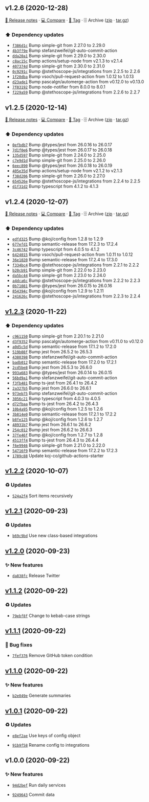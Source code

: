 ## v1.2.6 (2020-12-28)

[📝 Release notes](https://github.com/stethoscope-js/action/releases/tag/v1.2.6) · [💻 Compare](https://github.com/stethoscope-js/action/compare/v1.2.5...v1.2.6) · [🔖 Tag](https://github.com/stethoscope-js/action/tree/v1.2.6) · 🗄️ Archive ([zip](https://github.com/stethoscope-js/action/archive/v1.2.6.zip) · [tar.gz](https://github.com/stethoscope-js/action/archive/v1.2.6.tar.gz))

### ⬆️ Dependency updates

- [`f386d1c`](https://github.com/stethoscope-js/action/commit/f386d1c)  Bump simple-git from 2.27.0 to 2.29.0
- [`4b3ff9e`](https://github.com/stethoscope-js/action/commit/4b3ff9e)  Bump stefanzweifel/git-auto-commit-action
- [`dda20a1`](https://github.com/stethoscope-js/action/commit/dda20a1)  Bump simple-git from 2.29.0 to 2.30.0
- [`c8ac15c`](https://github.com/stethoscope-js/action/commit/c8ac15c)  Bump actions/setup-node from v2.1.3 to v2.1.4
- [`407374d`](https://github.com/stethoscope-js/action/commit/407374d)  Bump simple-git from 2.30.0 to 2.31.0
- [`0c9291c`](https://github.com/stethoscope-js/action/commit/0c9291c)  Bump @stethoscope-js/integrations from 2.2.5 to 2.2.6
- [`1f20dba`](https://github.com/stethoscope-js/action/commit/1f20dba)  Bump vsoch/pull-request-action from 1.0.12 to 1.0.13
- [`d23ade1`](https://github.com/stethoscope-js/action/commit/d23ade1)  Bump pascalgn/automerge-action from v0.12.0 to v0.13.0
- [`7f03192`](https://github.com/stethoscope-js/action/commit/7f03192)  Bump node-notifier from 8.0.0 to 8.0.1
- [`f229a59`](https://github.com/stethoscope-js/action/commit/f229a59)  Bump @stethoscope-js/integrations from 2.2.6 to 2.2.7

## v1.2.5 (2020-12-14)

[📝 Release notes](https://github.com/stethoscope-js/action/releases/tag/v1.2.5) · [💻 Compare](https://github.com/stethoscope-js/action/compare/v1.2.4...v1.2.5) · [🔖 Tag](https://github.com/stethoscope-js/action/tree/v1.2.5) · 🗄️ Archive ([zip](https://github.com/stethoscope-js/action/archive/v1.2.5.zip) · [tar.gz](https://github.com/stethoscope-js/action/archive/v1.2.5.tar.gz))

### ⬆️ Dependency updates

- [`0efbdb7`](https://github.com/stethoscope-js/action/commit/0efbdb7)  Bump @types/jest from 26.0.16 to 26.0.17
- [`7d1f0e6`](https://github.com/stethoscope-js/action/commit/7d1f0e6)  Bump @types/jest from 26.0.17 to 26.0.18
- [`135d597`](https://github.com/stethoscope-js/action/commit/135d597)  Bump simple-git from 2.24.0 to 2.25.0
- [`c7e9d1d`](https://github.com/stethoscope-js/action/commit/c7e9d1d)  Bump simple-git from 2.25.0 to 2.26.0
- [`6eec890`](https://github.com/stethoscope-js/action/commit/6eec890)  Bump @types/jest from 26.0.18 to 26.0.19
- [`405e35d`](https://github.com/stethoscope-js/action/commit/405e35d)  Bump actions/setup-node from v2.1.2 to v2.1.3
- [`f38d206`](https://github.com/stethoscope-js/action/commit/f38d206)  Bump simple-git from 2.26.0 to 2.27.0
- [`654526e`](https://github.com/stethoscope-js/action/commit/654526e)  Bump @stethoscope-js/integrations from 2.2.4 to 2.2.5
- [`d1f31d2`](https://github.com/stethoscope-js/action/commit/d1f31d2)  Bump typescript from 4.1.2 to 4.1.3

## v1.2.4 (2020-12-07)

[📝 Release notes](https://github.com/stethoscope-js/action/releases/tag/v1.2.4) · [💻 Compare](https://github.com/stethoscope-js/action/compare/v1.2.3...v1.2.4) · [🔖 Tag](https://github.com/stethoscope-js/action/tree/v1.2.4) · 🗄️ Archive ([zip](https://github.com/stethoscope-js/action/archive/v1.2.4.zip) · [tar.gz](https://github.com/stethoscope-js/action/archive/v1.2.4.tar.gz))

### ⬆️ Dependency updates

- [`edfd325`](https://github.com/stethoscope-js/action/commit/edfd325)  Bump @koj/config from 1.2.8 to 1.2.9
- [`677efd1`](https://github.com/stethoscope-js/action/commit/677efd1)  Bump semantic-release from 17.2.3 to 17.2.4
- [`3c46742`](https://github.com/stethoscope-js/action/commit/3c46742)  Bump typescript from 4.0.5 to 4.1.2
- [`6424015`](https://github.com/stethoscope-js/action/commit/6424015)  Bump vsoch/pull-request-action from 1.0.11 to 1.0.12
- [`36e1020`](https://github.com/stethoscope-js/action/commit/36e1020)  Bump semantic-release from 17.2.4 to 17.3.0
- [`f334bc4`](https://github.com/stethoscope-js/action/commit/f334bc4)  Bump @stethoscope-js/integrations from 2.2.1 to 2.2.2
- [`b20cb91`](https://github.com/stethoscope-js/action/commit/b20cb91)  Bump simple-git from 2.22.0 to 2.23.0
- [`da5bc44`](https://github.com/stethoscope-js/action/commit/da5bc44)  Bump simple-git from 2.23.0 to 2.24.0
- [`a4dca6c`](https://github.com/stethoscope-js/action/commit/a4dca6c)  Bump @stethoscope-js/integrations from 2.2.2 to 2.2.3
- [`0b71081`](https://github.com/stethoscope-js/action/commit/0b71081)  Bump @types/jest from 26.0.15 to 26.0.16
- [`854394c`](https://github.com/stethoscope-js/action/commit/854394c)  Bump @koj/config from 1.2.9 to 1.2.11
- [`241626c`](https://github.com/stethoscope-js/action/commit/241626c)  Bump @stethoscope-js/integrations from 2.2.3 to 2.2.4

## [v1.2.3](https://github.com/stethoscope-js/action/compare/v1.2.2...v1.2.3) (2020-11-22)

### ⬆️ Dependency updates

- [`c961150`](https://github.com/stethoscope-js/action/commit/c961150)  Bump simple-git from 2.20.1 to 2.21.0
- [`d3f9352`](https://github.com/stethoscope-js/action/commit/d3f9352)  Bump pascalgn/automerge-action from v0.11.0 to v0.12.0
- [`a0d5c5d`](https://github.com/stethoscope-js/action/commit/a0d5c5d)  Bump semantic-release from 17.1.2 to 17.2.0
- [`519b08f`](https://github.com/stethoscope-js/action/commit/519b08f)  Bump jest from 26.5.2 to 26.5.3
- [`4380398`](https://github.com/stethoscope-js/action/commit/4380398)  Bump stefanzweifel/git-auto-commit-action
- [`badb012`](https://github.com/stethoscope-js/action/commit/badb012)  Bump semantic-release from 17.2.0 to 17.2.1
- [`2cd5be8`](https://github.com/stethoscope-js/action/commit/2cd5be8)  Bump jest from 26.5.3 to 26.6.0
- [`993a683`](https://github.com/stethoscope-js/action/commit/993a683)  Bump @types/jest from 26.0.14 to 26.0.15
- [`56bd9a1`](https://github.com/stethoscope-js/action/commit/56bd9a1)  Bump stefanzweifel/git-auto-commit-action
- [`f3fb481`](https://github.com/stethoscope-js/action/commit/f3fb481)  Bump ts-jest from 26.4.1 to 26.4.2
- [`2a327b5`](https://github.com/stethoscope-js/action/commit/2a327b5)  Bump jest from 26.6.0 to 26.6.1
- [`973eb75`](https://github.com/stethoscope-js/action/commit/973eb75)  Bump stefanzweifel/git-auto-commit-action
- [`3056c21`](https://github.com/stethoscope-js/action/commit/3056c21)  Bump typescript from 4.0.3 to 4.0.5
- [`d72fbaa`](https://github.com/stethoscope-js/action/commit/d72fbaa)  Bump ts-jest from 26.4.2 to 26.4.3
- [`10b4a95`](https://github.com/stethoscope-js/action/commit/10b4a95)  Bump @koj/config from 1.2.5 to 1.2.6
- [`3b814e0`](https://github.com/stethoscope-js/action/commit/3b814e0)  Bump semantic-release from 17.2.1 to 17.2.2
- [`b8fe125`](https://github.com/stethoscope-js/action/commit/b8fe125)  Bump @koj/config from 1.2.6 to 1.2.7
- [`48931b7`](https://github.com/stethoscope-js/action/commit/48931b7)  Bump jest from 26.6.1 to 26.6.2
- [`254c012`](https://github.com/stethoscope-js/action/commit/254c012)  Bump jest from 26.6.2 to 26.6.3
- [`37fe46f`](https://github.com/stethoscope-js/action/commit/37fe46f)  Bump @koj/config from 1.2.7 to 1.2.8
- [`4513ff4`](https://github.com/stethoscope-js/action/commit/4513ff4)  Bump ts-jest from 26.4.3 to 26.4.4
- [`f6e9946`](https://github.com/stethoscope-js/action/commit/f6e9946)  Bump simple-git from 2.21.0 to 2.22.0
- [`54716f9`](https://github.com/stethoscope-js/action/commit/54716f9)  Bump semantic-release from 17.2.2 to 17.2.3
- [`1789c88`](https://github.com/stethoscope-js/action/commit/1789c88)  Update koj-co/github-actions-starter

## [v1.2.2](https://github.com/stethoscope-js/action/compare/v1.2.1...v1.2.2) (2020-10-07)

### ♻️ Updates

- [`524a2f4`](https://github.com/stethoscope-js/action/commit/524a2f4)  Sort items recursively

## [v1.2.1](https://github.com/stethoscope-js/action/compare/v1.2.0...v1.2.1) (2020-09-23)

### ♻️ Updates

- [`b69c9bd`](https://github.com/stethoscope-js/action/commit/b69c9bd)  Use new class-based integrations

## [v1.2.0](https://github.com/stethoscope-js/action/compare/v1.1.2...v1.2.0) (2020-09-23)

### ✨ New features
- [`da838fc`](https://github.com/stethoscope-js/action/commit/da838fc)  Release Twitter

## [v1.1.2](https://github.com/stethoscope-js/action/compare/v1.1.1...v1.1.2) (2020-09-22)

### ♻️ Updates
- [`79ebf8f`](https://github.com/stethoscope-js/action/commit/79ebf8f)  Change to kebab-case strings

## [v1.1.1](https://github.com/stethoscope-js/action/compare/v1.1.0...v1.1.1) (2020-09-22)

### 🐛 Bug fixes
- [`7fef376`](https://github.com/stethoscope-js/action/commit/7fef376)  Remove GitHub token condition

## [v1.1.0](https://github.com/stethoscope-js/action/compare/v1.0.1...v1.1.0) (2020-09-22)

### ✨ New features
- [`b2e049e`](https://github.com/stethoscope-js/action/commit/b2e049e)  Generate summaries

## [v1.0.1](https://github.com/stethoscope-js/action/compare/v1.0.0...v1.0.1) (2020-09-22)

### ♻️ Updates
- [`e8ef2ae`](https://github.com/stethoscope-js/action/commit/e8ef2ae)  Use keys of config object

- [`91b9f58`](https://github.com/stethoscope-js/action/commit/91b9f58)  Rename config to integrations

## v1.0.0 (2020-09-22)

### ✨ New features
- [`94d2bef`](https://github.com/stethoscope-js/action/commit/94d2bef)  Run daily services

- [`9249643`](https://github.com/stethoscope-js/action/commit/9249643)  Commit data

